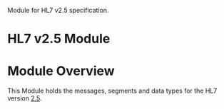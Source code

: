 Module for HL7 v2.5 specification.

# HL7 v2.5 Module
# Module Overview
This Module holds the messages, segments and data types for the HL7 version [2.5](https://www.hl7.org/implement/standards/).